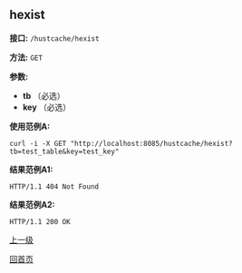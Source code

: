 ## hexist ##

**接口:** `/hustcache/hexist`

**方法:** `GET`

**参数:** 

*  **tb** （必选）  
*  **key** （必选）  

**使用范例A:**

    curl -i -X GET "http://localhost:8085/hustcache/hexist?tb=test_table&key=test_key"

**结果范例A1:**

	HTTP/1.1 404 Not Found
	
**结果范例A2:**

	HTTP/1.1 200 OK

[上一级](../hustcache.md)

[回首页](../../../index.md)